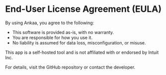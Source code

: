 # End-User License Agreement (EULA)

By using Ankaa, you agree to the following:

- This software is provided as-is, with no warranty.
- You are responsible for how you use it.
- No liability is assumed for data loss, misconfiguration, or misuse.

This app is a self-hosted tool and is not affiliated with or endorsed by Intuit Inc.

For details, visit the GitHub repository or contact the developer.

